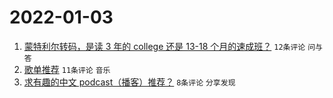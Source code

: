# 2022-01-03

1. [蒙特利尔转码，是读 3 年的 college 还是 13-18 个月的速成班？](https://www.v2ex.com/t/825868) `12条评论` `问与答`
1. [歌单推荐](https://www.v2ex.com/t/825877) `11条评论` `音乐`
1. [求有趣的中文 podcast（播客）推荐？](https://www.v2ex.com/t/825875) `8条评论` `分享发现`
